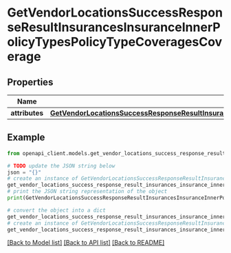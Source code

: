 # GetVendorLocationsSuccessResponseResultInsurancesInsuranceInnerPolicyTypesPolicyTypeCoveragesCoverage


## Properties

Name | Type | Description | Notes
------------ | ------------- | ------------- | -------------
**attributes** | [**GetVendorLocationsSuccessResponseResultInsurancesInsuranceInnerPolicyTypesPolicyTypeCoveragesCoverageAttributes**](GetVendorLocationsSuccessResponseResultInsurancesInsuranceInnerPolicyTypesPolicyTypeCoveragesCoverageAttributes.md) |  | 

## Example

```python
from openapi_client.models.get_vendor_locations_success_response_result_insurances_insurance_inner_policy_types_policy_type_coverages_coverage import GetVendorLocationsSuccessResponseResultInsurancesInsuranceInnerPolicyTypesPolicyTypeCoveragesCoverage

# TODO update the JSON string below
json = "{}"
# create an instance of GetVendorLocationsSuccessResponseResultInsurancesInsuranceInnerPolicyTypesPolicyTypeCoveragesCoverage from a JSON string
get_vendor_locations_success_response_result_insurances_insurance_inner_policy_types_policy_type_coverages_coverage_instance = GetVendorLocationsSuccessResponseResultInsurancesInsuranceInnerPolicyTypesPolicyTypeCoveragesCoverage.from_json(json)
# print the JSON string representation of the object
print(GetVendorLocationsSuccessResponseResultInsurancesInsuranceInnerPolicyTypesPolicyTypeCoveragesCoverage.to_json())

# convert the object into a dict
get_vendor_locations_success_response_result_insurances_insurance_inner_policy_types_policy_type_coverages_coverage_dict = get_vendor_locations_success_response_result_insurances_insurance_inner_policy_types_policy_type_coverages_coverage_instance.to_dict()
# create an instance of GetVendorLocationsSuccessResponseResultInsurancesInsuranceInnerPolicyTypesPolicyTypeCoveragesCoverage from a dict
get_vendor_locations_success_response_result_insurances_insurance_inner_policy_types_policy_type_coverages_coverage_from_dict = GetVendorLocationsSuccessResponseResultInsurancesInsuranceInnerPolicyTypesPolicyTypeCoveragesCoverage.from_dict(get_vendor_locations_success_response_result_insurances_insurance_inner_policy_types_policy_type_coverages_coverage_dict)
```
[[Back to Model list]](../README.md#documentation-for-models) [[Back to API list]](../README.md#documentation-for-api-endpoints) [[Back to README]](../README.md)


